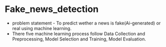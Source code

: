 # Fake_news_detection
- problem statement - To predict wether a news is fake(Ai-generated) or real using machine learning.
- There five machine learning process follow Data Collection and Preprocessing, Model Selection and Training, Model Evaluation.

